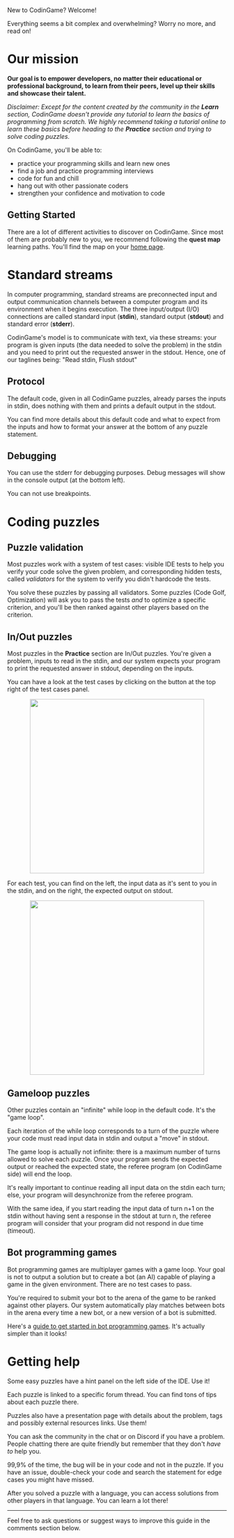 New to CodinGame? Welcome!

Everything seems a bit complex and overwhelming? Worry no more, and read on!

# Our mission

**Our goal is to empower developers, no matter their educational or professional background, to learn from their peers, level up their skills and showcase their talent.**

_Disclaimer: Except for the content created by the community in the **Learn** section, CodinGame doesn't provide any tutorial to learn the basics of programming from scratch. We highly recommend taking a tutorial online to learn these basics before heading to the **Practice** section and trying to solve coding puzzles._

On CodinGame, you'll be able to:

- practice your programming skills and learn new ones
- find a job and practice programming interviews
- code for fun and chill
- hang out with other passionate coders
- strengthen your confidence and motivation to code

## Getting Started

There are a lot of different activities to discover on CodinGame. Since most of them are probably new to you, we recommend following the **quest map** learning paths. You'll find the map on your [home page](https://www.codingame.com/home).

# Standard streams

In computer programming, standard streams are preconnected input and output communication channels between a computer program and its environment when it begins execution. The three input/output (I/O) connections are called standard input (**stdin**), standard output (**stdout**) and standard error (**stderr**).

CodinGame's model is to communicate with text, via these streams: your program is given inputs (the data needed to solve the problem) in the stdin and you need to print out the requested answer in the stdout.
Hence, one of our taglines being: "Read stdin, Flush stdout"

## Protocol

The default code, given in all CodinGame puzzles, already parses the inputs in stdin, does nothing with them and prints a default output in the stdout.

You can find more details about this default code and what to expect from the inputs and how to format your answer at the bottom of any puzzle statement.

## Debugging

You can use the stderr for debugging purposes. Debug messages will show in the console output (at the bottom left).

You can not use breakpoints.

# Coding puzzles

## Puzzle validation

Most puzzles work with a system of test cases: visible IDE tests to help you verify your code solve the given problem, and corresponding hidden tests, called _validators_ for the system to verify you didn't hardcode the tests.

You solve these puzzles by passing all validators. Some puzzles (Code Golf, Optimization) will ask you to pass the tests _and_ to optimize a specific criterion, and you'll be then ranked against other players based on the criterion.

## In/Out puzzles

Most puzzles in the **Practice** section are In/Out puzzles. You're given a problem, inputs to read in the stdin, and our system expects your program to print the requested answer in stdout, depending on the inputs.

You can have a look at the test cases by clicking on the button at the top right of the test cases panel.

<img src="https://www.codingame.com/servlet/mfileservlet?id=32176742376130" width="400" style="margin-left: auto;margin-right: auto;display: block;">

For each test, you can find on the left, the input data as it's sent to you in the stdin, and on the right, the expected output on stdout.

<img src="https://www.codingame.com/servlet/mfileservlet?id=32177207300883" width="400" style="margin-left: auto;margin-right: auto;display: block;">


## Gameloop puzzles

Other puzzles contain an "infinite" while loop in the default code. It's the "game loop".

Each iteration of the while loop corresponds to a turn of the puzzle where your code must read input data in stdin and output a "move" in stdout.

The game loop is actually not infinite: there is a maximum number of turns allowed to solve each puzzle. Once your program sends the expected output or reached the expected state, the referee program (on CodinGame side) will end the loop.

It's really important to continue reading all input data on the stdin each turn; else, your program will desynchronize from the referee program.

With the same idea, if you start reading the input data of turn n+1 on the stdin without having sent a response in the stdout at turn n, the referee program will consider that your program did not respond in due time (timeout).

## Bot programming games
 
Bot programming games are multiplayer games with a game loop. Your goal is not to output a solution but to create a bot (an AI) capable of playing a game in the given environment. There are no test cases to pass.

You're required to submit your bot to the arena of the game to be ranked against other players. Our system automatically play matches between bots in the arena every time a new bot, or a new version of a bot is submitted.

Here's a [guide to get started in bot programming games](https://www.codingame.com/playgrounds/53785/tutorial-for-bot-programming-on-codingame). It's actually simpler than it looks!

# Getting help

Some easy puzzles have a hint panel on the left side of the IDE. Use it!

Each puzzle is linked to a specific forum thread. You can find tons of tips about each puzzle there.

Puzzles also have a presentation page with details about the problem, tags and possibly external resources links. Use them!

You can ask the community in the chat or on Discord if you have a problem. People chatting there are quite friendly but remember that they don't _have to_ help you.

99,9% of the time, the bug will be in your code and not in the puzzle. If you have an issue, double-check your code and search the statement for edge cases you might have missed.

After you solved a puzzle with a language, you can access solutions from other players in that language. You can learn a lot there!

________

Feel free to ask questions or suggest ways to improve this guide in the comments section below.